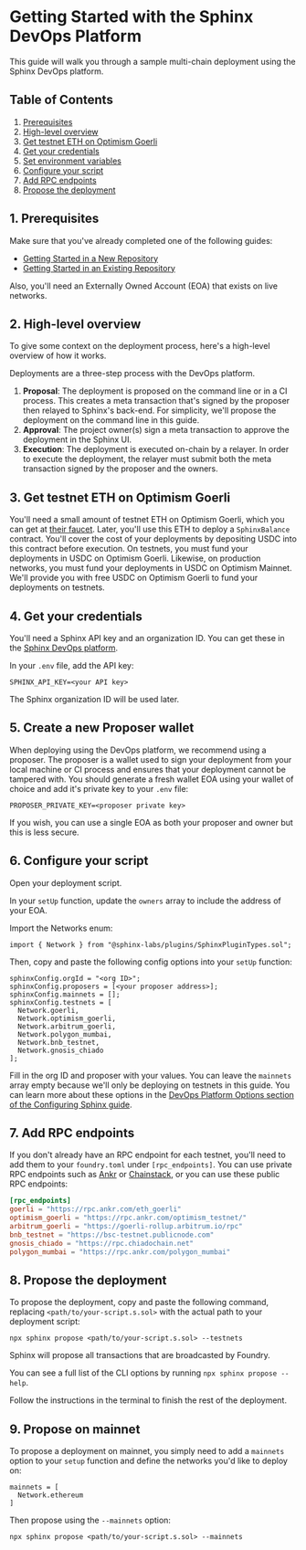 # Getting Started with the Sphinx DevOps Platform

This guide will walk you through a sample multi-chain deployment using the Sphinx DevOps platform.

## Table of Contents

1. [Prerequisites](#1-prerequisites)
2. [High-level overview](#2-high-level-overview)
3. [Get testnet ETH on Optimism Goerli](#3-get-testnet-eth-on-optimism-goerli)
4. [Get your credentials](#4-get-your-credentials)
5. [Set environment variables](#5-set-environment-variables)
6. [Configure your script](#6-configure-your-script)
7. [Add RPC endpoints](#7-add-rpc-endpoints)
8. [Propose the deployment](#8-propose-the-deployment)

## 1. Prerequisites

Make sure that you've already completed one of the following guides:

- [Getting Started in a New Repository](https://github.com/sphinx-labs/sphinx/blob/develop/docs/cli-quickstart.md)
- [Getting Started in an Existing Repository](https://github.com/sphinx-labs/sphinx/blob/develop/docs/cli-existing-project.md)

Also, you'll need an Externally Owned Account (EOA) that exists on live networks.

## 2. High-level overview

To give some context on the deployment process, here's a high-level overview of how it works.

Deployments are a three-step process with the DevOps platform.

1. **Proposal**: The deployment is proposed on the command line or in a CI process. This creates a meta transaction that's signed by the proposer then relayed to Sphinx's back-end. For simplicity, we'll propose the deployment on the command line in this guide.
2. **Approval**: The project owner(s) sign a meta transaction to approve the deployment in the Sphinx UI.
3. **Execution**: The deployment is executed on-chain by a relayer. In order to execute the deployment, the relayer must submit both the meta transaction signed by the proposer and the owners.

## 3. Get testnet ETH on Optimism Goerli

You'll need a small amount of testnet ETH on Optimism Goerli, which you can get at [their faucet](https://app.optimism.io/faucet). Later, you'll use this ETH to deploy a `SphinxBalance` contract. You'll cover the cost of your deployments by depositing USDC into this contract before execution. On testnets, you must fund your deployments in USDC on Optimism Goerli. Likewise, on production networks, you must fund your deployments in USDC on Optimism Mainnet. We'll provide you with free USDC on Optimism Goerli to fund your deployments on testnets.

## 4. Get your credentials

You'll need a Sphinx API key and an organization ID. You can get these in the [Sphinx DevOps platform](https://www.sphinx.dev/).

In your `.env` file, add the API key:
```
SPHINX_API_KEY=<your API key>
```

The Sphinx organization ID will be used later.

## 5. Create a new Proposer wallet
When deploying using the DevOps platform, we recommend using a proposer. The proposer is a wallet used to sign your deployment from your local machine or CI process and ensures that your deployment cannot be tampered with. You should generate a fresh wallet EOA using your wallet of choice and add it's private key to your `.env` file:

```
PROPOSER_PRIVATE_KEY=<proposer private key>
```

If you wish, you can use a single EOA as both your proposer and owner but this is less secure.

## 6. Configure your script

Open your deployment script.

In your `setUp` function, update the `owners` array to include the address of your EOA.

Import the Networks enum:
```
import { Network } from "@sphinx-labs/plugins/SphinxPluginTypes.sol";
```

Then, copy and paste the following config options into your `setUp` function:
```
sphinxConfig.orgId = "<org ID>";
sphinxConfig.proposers = [<your proposer address>];
sphinxConfig.mainnets = [];
sphinxConfig.testnets = [
  Network.goerli,
  Network.optimism_goerli,
  Network.arbitrum_goerli,
  Network.polygon_mumbai,
  Network.bnb_testnet,
  Network.gnosis_chiado
];
```

Fill in the org ID and proposer with your values. You can leave the `mainnets` array empty because we'll only be deploying on testnets in this guide. You can learn more about these options in the [DevOps Platform Options section of the Configuring Sphinx guide](https://github.com/sphinx-labs/sphinx/blob/develop/docs/configuring-deployments.md).

## 7. Add RPC endpoints

If you don't already have an RPC endpoint for each testnet, you'll need to add them to your `foundry.toml` under `[rpc_endpoints]`. You can use private RPC endpoints such as [Ankr](https://www.ankr.com/) or [Chainstack](https://chainstack.com/), or you can use these public RPC endpoints:

```toml
[rpc_endpoints]
goerli = "https://rpc.ankr.com/eth_goerli"
optimism_goerli = "https://rpc.ankr.com/optimism_testnet/"
arbitrum_goerli = "https://goerli-rollup.arbitrum.io/rpc"
bnb_testnet = "https://bsc-testnet.publicnode.com"
gnosis_chiado = "https://rpc.chiadochain.net"
polygon_mumbai = "https://rpc.ankr.com/polygon_mumbai"
```

## 8. Propose the deployment

To propose the deployment, copy and paste the following command, replacing `<path/to/your-script.s.sol>` with the actual path to your deployment script:

```
npx sphinx propose <path/to/your-script.s.sol> --testnets
```

Sphinx will propose all transactions that are broadcasted by Foundry.

You can see a full list of the CLI options by running `npx sphinx propose --help`.

Follow the instructions in the terminal to finish the rest of the deployment.

## 9. Propose on mainnet

To propose a deployment on mainnet, you simply need to add a `mainnets` option to your `setup` function and define the networks you'd like to deploy on:
```
mainnets = [
  Network.ethereum
]
```

Then propose using the `--mainnets` option:
```
npx sphinx propose <path/to/your-script.s.sol> --mainnets
```
